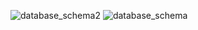 ![database_schema2](https://user-images.githubusercontent.com/76729568/222300338-5ddc2c29-3daf-4e65-a1e3-35fa05129bf7.PNG)
![database_schema](https://user-images.githubusercontent.com/76729568/222299793-0b77773f-7ede-4a49-89ae-a5fd9c6cc568.PNG)
